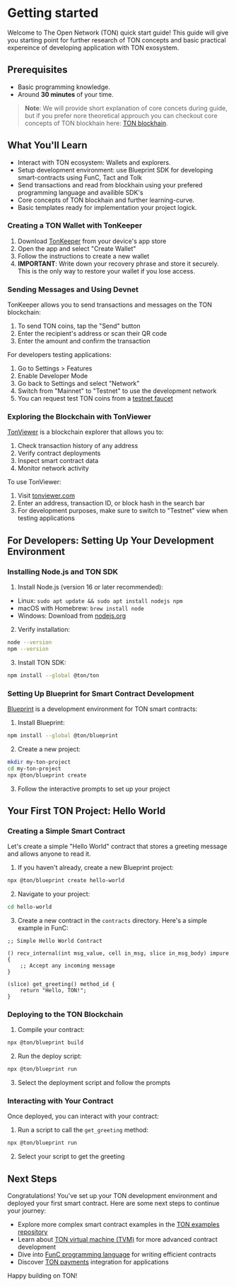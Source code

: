 # Getting started 

Welcome to The Open Network (TON) quick start guide! This guide will give you starting point for further research of TON concepts and basic practical expereince of developing application with TON exosystem.

## Prerequisites

- Basic programming knowledge.
- Around __30 minutes__ of your time.

> **Note**: We will provide short explanation of core concets during guide, but if you prefer nore theoretical approuch you can checkout core concepts of TON blockhain here: [TON blockhain](/v3/concepts/dive-into-ton/ton-blockchain/blockchain-of-blockchains).

## What You'll Learn

- Interact with TON ecosystem: Wallets and explorers.
- Setup development environment: use Blueprint SDK for developing smart-contracts using FunC, Tact and Tolk
- Send transactions and read from blockhain using your prefered programming language and availible SDK's
- Core concepts of TON blockhain and further learning-curve.
- Basic templates ready for implementation your project logick.

### Creating a TON Wallet with TonKeeper

1. Download [TonKeeper](https://tonkeeper.com/) from your device's app store
2. Open the app and select "Create Wallet"
3. Follow the instructions to create a new wallet
4. **IMPORTANT**: Write down your recovery phrase and store it securely. This is the only way to restore your wallet if you lose access.

### Sending Messages and Using Devnet

TonKeeper allows you to send transactions and messages on the TON blockchain:

1. To send TON coins, tap the "Send" button
2. Enter the recipient's address or scan their QR code
3. Enter the amount and confirm the transaction

For developers testing applications:

1. Go to Settings > Features
2. Enable Developer Mode
3. Go back to Settings and select "Network"
4. Switch from "Mainnet" to "Testnet" to use the development network
5. You can request test TON coins from a [testnet faucet](https://t.me/testgiver_ton_bot)

### Exploring the Blockchain with TonViewer

[TonViewer](https://tonviewer.com/) is a blockchain explorer that allows you to:

1. Check transaction history of any address
2. Verify contract deployments
3. Inspect smart contract data
4. Monitor network activity

To use TonViewer:

1. Visit [tonviewer.com](https://tonviewer.com/)
2. Enter an address, transaction ID, or block hash in the search bar
3. For development purposes, make sure to switch to "Testnet" view when testing applications

## For Developers: Setting Up Your Development Environment

### Installing Node.js and TON SDK

1. Install Node.js (version 16 or later recommended):
- Linux: `sudo apt update && sudo apt install nodejs npm`
- macOS with Homebrew: `brew install node`
- Windows: Download from [nodejs.org](https://nodejs.org/)

2. Verify installation:
```bash
node --version
npm --version
```

3. Install TON SDK:
```bash
npm install --global @ton/ton
```

### Setting Up Blueprint for Smart Contract Development

[Blueprint](https://github.com/ton-community/blueprint) is a development environment for TON smart contracts:

1. Install Blueprint:
```bash
npm install --global @ton/blueprint
```

2. Create a new project:
```bash
mkdir my-ton-project
cd my-ton-project
npx @ton/blueprint create
```

3. Follow the interactive prompts to set up your project

## Your First TON Project: Hello World

### Creating a Simple Smart Contract

Let's create a simple "Hello World" contract that stores a greeting message and allows anyone to read it.

1. If you haven't already, create a new Blueprint project:
```bash
npx @ton/blueprint create hello-world
```

2. Navigate to your project:
```bash
cd hello-world
```

3. Create a new contract in the `contracts` directory. Here's a simple example in FunC:

```func
;; Simple Hello World Contract

() recv_internal(int msg_value, cell in_msg, slice in_msg_body) impure {
    ;; Accept any incoming message
}

(slice) get_greeting() method_id {
    return "Hello, TON!";
}
```

### Deploying to the TON Blockchain
1. Compile your contract:
```bash
npx @ton/blueprint build
```

2. Run the deploy script:
```bash
npx @ton/blueprint run
```

3. Select the deployment script and follow the prompts

### Interacting with Your Contract

Once deployed, you can interact with your contract:

1. Run a script to call the `get_greeting` method:
```bash
npx @ton/blueprint run
```

2. Select your script to get the greeting

## Next Steps

Congratulations! You've set up your TON development environment and deployed your first smart contract. Here are some next steps to continue your journey:

- Explore more complex smart contract examples in the [TON examples repository](https://github.com/ton-community/ton-docs/tree/main/examples)
- Learn about [TON virtual machine (TVM)](../../../develop/smart-contracts/environment/tvm-overview) for more advanced contract development
- Dive into [FunC programming language](../../../develop/smart-contracts/sdk/func) for writing efficient contracts
- Discover [TON payments](../../../develop/dapps/asset-processing/payments) integration for applications

Happy building on TON!



